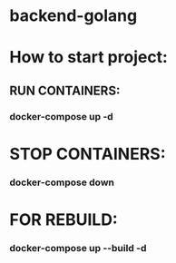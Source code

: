 # backend-golang

# How to start project:

## RUN CONTAINERS:

### docker-compose up -d

# STOP CONTAINERS:

### docker-compose down

# FOR REBUILD:

### docker-compose up --build -d
